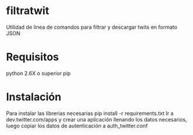 filtratwit
==========

Utilidad de linea de comandos para filtrar y descargar twits en formato JSON

Requisitos
==========

python 2.6X o superior
pip

Instalación
==========

Para instalar las librerias necesarias pip install -r requirements.txt
Ir a dev.twitter.com/apps y crear una aplicación llenando los datos necesarios, luego copiar los datos de autenticación a auth_twitter.conf 




